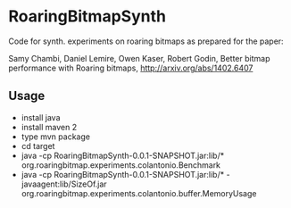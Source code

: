RoaringBitmapSynth
==================

Code for synth.  experiments on roaring bitmaps as prepared 
for the paper:

Samy Chambi, Daniel Lemire, Owen Kaser, Robert Godin,
Better bitmap performance with Roaring bitmaps,
http://arxiv.org/abs/1402.6407

Usage 
-------

* install java
* install maven 2
* type mvn package
* cd target
* java -cp RoaringBitmapSynth-0.0.1-SNAPSHOT.jar:lib/* org.roaringbitmap.experiments.colantonio.Benchmark
* java -cp RoaringBitmapSynth-0.0.1-SNAPSHOT.jar:lib/* -javaagent:lib/SizeOf.jar org.roaringbitmap.experiments.colantonio.buffer.MemoryUsage
